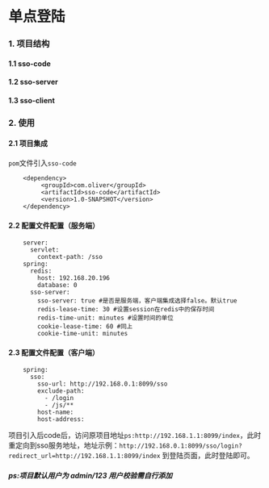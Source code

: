# 单点登陆
### 1. 项目结构   
  #### 1.1 sso-code   
  #### 1.2 sso-server   
  #### 1.3 sso-client   
### 2. 使用   
  #### 2.1 项目集成   
   `pom`文件引入`sso-code`
```
	<dependency>
         <groupId>com.oliver</groupId>
         <artifactId>sso-code</artifactId>
         <version>1.0-SNAPSHOT</version>
	</dependency>
```
#### 2.2 配置文件配置（服务端）
```
    server:
      servlet:
        context-path: /sso
    spring:
	  redis:
        host: 192.168.20.196
        database: 0
      sso-server:
        sso-server: true #是否是服务端，客户端集成选择false。默认true
        redis-lease-time: 30 #设置session在redis中的保存时间
        redis-time-unit: minutes #设置时间的单位
        cookie-lease-time: 60 #同上
        cookie-time-unit: minutes
```
#### 2.3 配置文件配置（客户端）
```
	spring:
	  sso:
	    sso-url: http://192.168.0.1:8099/sso
	    exclude-path:
	      - /login
	      - /js/**
	    host-name:
	    host-address:
```
项目引入后code后，访问原项目地址`ps:http://192.168.1.1:8099/index`，此时重定向到sso服务地址，地址示例：`http://192.168.0.1:8099/sso/login?redirect_url=http://192.168.1.1:8099/index`
到登陆页面，此时登陆即可。
##### ps:项目默认用户为 admin/123 用户校验需自行添加




